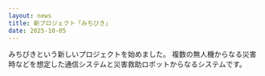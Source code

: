```yaml
---
layout: news
title: 新プロジェクト「みちびき」
date: 2025-10-05
---
```

みちびきという新しいプロジェクトを始めました。
複数の無人機からなる災害時などを想定した通信システムと災害救助ロボットからなるシステムです。
